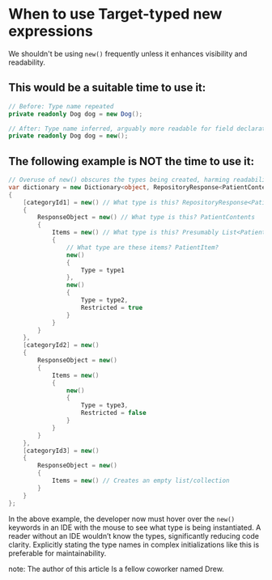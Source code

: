 # When to use Target-typed new expressions

We shouldn't be using `new()` frequently unless it enhances visibility
and readability.

## This would be a suitable time to use it:

```C#
// Before: Type name repeated
private readonly Dog dog = new Dog();

// After: Type name inferred, arguably more readable for field declarations
private readonly Dog dog = new();
```

## The following example is NOT the time to use it:

```C#
// Overuse of new() obscures the types being created, harming readability
var dictionary = new Dictionary<object, RepositoryResponse<PatientContents>>
{
    [categoryId1] = new() // What type is this? RepositoryResponse<PatientContents>
    {
        ResponseObject = new() // What type is this? PatientContents
        {
            Items = new() // What type is this? Presumably List<PatientItem> or similar
            {
                // What type are these items? PatientItem?
                new()
                {
                    Type = type1
                },
                new()
                {
                    Type = type2,
                    Restricted = true
                }
            }
        }
    },
    [categoryId2] = new()
    {
        ResponseObject = new()
        {
            Items = new()
            {
                new()
                {
                    Type = type3,
                    Restricted = false
                }
            }
        }
    },
    [categoryId3] = new()
    {
        ResponseObject = new()
        {
            Items = new() // Creates an empty list/collection
        }
    }
};
```

In the above example, the developer now must hover over the `new()`
keywords in an IDE with the mouse to see what type is being instantiated.
A reader without an IDE wouldn’t know the types, significantly reducing
code clarity. Explicitly stating the type names in complex initializations
like this is preferable for maintainability.

note: The author of this article Is a fellow coworker named Drew.